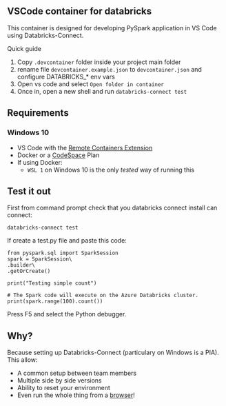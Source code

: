 ## VSCode container for databricks

This container is designed for developing PySpark application in VS Code using Databricks-Connect.

Quick guide
1. Copy `.devcontainer` folder inside your project main folder
2. rename file `devcontainer.example.json` to `devcontainer.json` and configure DATABRICKS_* env vars
3. Open vs code and select `Open folder in container`
4. Once in, open a new shell and run `databricks-connect test`

## Requirements

### Windows 10
* VS Code with the [Remote Containers Extension](https://marketplace.visualstudio.com/items?itemName=ms-vscode-remote.remote-containers)
* Docker or a [CodeSpace](https://visualstudio.microsoft.com/services/visual-studio-codespaces/) Plan
* If using Docker:
  * `WSL 1` on Windows 10 is the only *tested* way of running this

## Test it out

First from command prompt check that you databricks connect install can connect:

```
databricks-connect test
```

If create a test.py file and paste this code:
```
from pyspark.sql import SparkSession
spark = SparkSession\
.builder\
.getOrCreate()

print("Testing simple count")

# The Spark code will execute on the Azure Databricks cluster.
print(spark.range(100).count())
```

Press F5 and select the Python debugger.

## Why?
Because setting up Databricks-Connect (particulary on Windows is a PIA). This allow:
* A common setup between team members
* Multiple side by side versions
* Ability to reset your environment
* Even run the whole thing from a [browser](https://docs.microsoft.com/en-gb/visualstudio/online/how-to/browser)!
